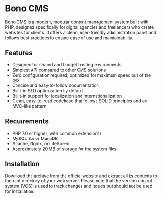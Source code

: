 Bono CMS
========

Bono CMS is a modern, modular content management system built with PHP, designed specifically for digital agencies and freelancers who create websites for clients. It offers a clean, user-friendly administration panel and follows best practices to ensure ease of use and maintainability.

## Features

 - Designed for shared and budget hosting environments
 - Simplest API compared to other CMS solutions
 - Zero configuration required; optimized for maximum speed out of the box
 - Concise and easy-to-follow documentation
 - Built-in SEO optimization by default
 - Built-in support for localization and internationalization
 - Clean, easy-to-read codebase that follows SOLID principles and an MVC-like pattern

## Requirements

 - PHP 7.0 or higher (with common extensions)
 - MySQL 8.x or MariaDB
 - Apache, Nginx, or LiteSpeed
 - Approximately 20 MB of storage for the system files

## Installation

Download the archive from the official website and extract all its contents to the root directory of your web server. Please note that the version control system (VCS) is used to track changes and issues but should not be used for installation.